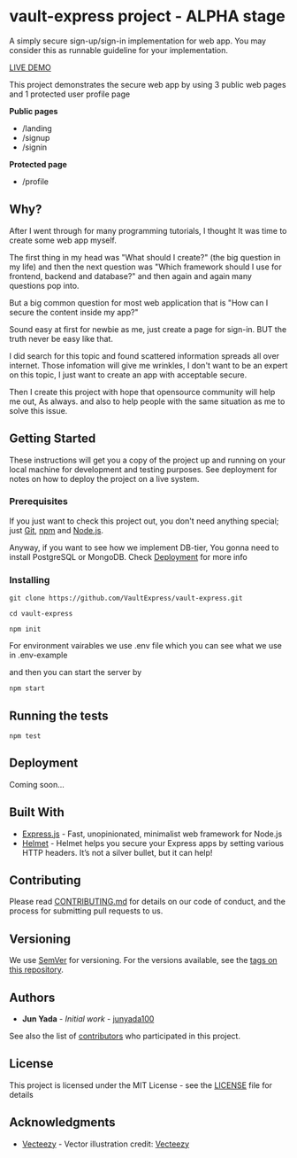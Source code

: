 # vault-express project - ALPHA stage

A simply secure sign-up/sign-in implementation for web app. You may consider this as runnable guideline for your implementation.

[LIVE DEMO](https://peaceful-peak-41153.herokuapp.com/)

This project demonstrates the secure web app by using 3 public web pages and 1 protected user profile page

**Public pages**
* /landing
* /signup
* /signin

**Protected page**
* /profile

## Why?
After I went through for many programming tutorials, I thought It was time to create some web app myself.

The first thing in my head was "What should I create?" (the big question in my life) and then the next question was "Which framework should I use for frontend, backend and database?" and then again and again many questions pop into.

But a big common question for most web application that is "How can I secure the content inside my app?"

Sound easy at first for newbie as me, just create a page for sign-in. BUT the truth never be easy like that.

I did search for this topic and found scattered information spreads all over internet. Those infomation will give me wrinkles, I don't want to be an expert on this topic, I just want to create an app with acceptable secure.

Then I create this project with hope that opensource community will help me out, As always. and also to help people with the same situation as me to solve this issue.

## Getting Started

These instructions will get you a copy of the project up and running on your local machine for development and testing purposes. See deployment for notes on how to deploy the project on a live system.

### Prerequisites

If you just want to check this project out, you don't need anything special; just [Git](https://git-scm.com/), [npm](https://www.npmjs.com/) and [Node.js](https://nodejs.org).


Anyway, if you want to see how we implement DB-tier, You gonna need to install PostgreSQL or MongoDB. Check [Deployment](#deployment) for more info

### Installing

```
git clone https://github.com/VaultExpress/vault-express.git

cd vault-express

npm init
```

For environment vairables we use .env file which you can see what we use in .env-example

and then you can start the server by

```
npm start
```

## Running the tests

```
npm test
```

## Deployment

Coming soon...

## Built With

* [Express.js](https://expressjs.com/) - Fast, unopinionated, minimalist web framework for Node.js
* [Helmet](https://helmetjs.github.io/) - Helmet helps you secure your Express apps by setting various HTTP headers. It’s not a silver bullet, but it can help!

## Contributing

Please read [CONTRIBUTING.md](CONTRIBUTING.md) for details on our code of conduct, and the process for submitting pull requests to us.

## Versioning

We use [SemVer](http://semver.org/) for versioning. For the versions available, see the [tags on this repository](
https://github.com/VaultExpress/vault-express/tags).

## Authors

* **Jun Yada** - *Initial work* - [junyada100](https://github.com/junyada100)

See also the list of [contributors](https://github.com/VaultExpress/vault-express/graphs/contributors) who participated in this project.

## License

This project is licensed under the MIT License - see the [LICENSE](LICENSE) file for details

## Acknowledgments

* [Vecteezy](https://www.Vecteezy.com/) - Vector illustration credit: <a rel="nofollow" href="https://www.Vecteezy.com/">Vecteezy</a>
